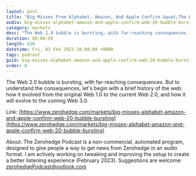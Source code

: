```yaml
---
layout: post
title: "Big Misses From Alphabet, Amazon, And Apple Confirm &quot;The Web 2.0 Bubble Is Bursting&quot;"
audio: big-misses-alphabet-amazon-and-apple-confirm-web-20-bubble-bursting-0
category: markets
desc: "The Web 2.0 bubble is bursting, with far-reaching consequences. But to understand the consequences, let's begin with a brief history of the web: how it evolved from the original Web 1.0 to the current Web 2.0, and how it will evolve to the coming Web 3.0."
duration: 00:06:50
length: 410
datetime: Fri, 03 Feb 2023 20:00:00 +0000
tags: podcast
guid: big-misses-alphabet-amazon-and-apple-confirm-web-20-bubble-bursting-0
order: 0
---
```

The Web 2.0 bubble is bursting, with far-reaching consequences. But to understand the consequences, let's begin with a brief history of the web: how it evolved from the original Web 1.0 to the current Web 2.0, and how it will evolve to the coming Web 3.0.

Link: [https://www.zerohedge.com/markets/big-misses-alphabet-amazon-and-apple-confirm-web-20-bubble-bursting](https://www.zerohedge.com/markets/big-misses-alphabet-amazon-and-apple-confirm-web-20-bubble-bursting)

About: The Zerohedge Podcast is a non-commercial, automated program, designed to give people a way to get news from Zerohedge in an audio format.  I am actively working on tweaking and improving the setup to create a better listening experience (February 2023).  Suggestions are welcome: [zerohedgePodcast@outlook.com](mailto:zerohedgePodcast@outlook.com)